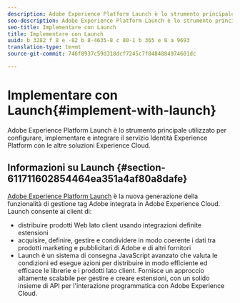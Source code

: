 ```yaml
---
description: Adobe Experience Platform Launch è lo strumento principale utilizzato per configurare, implementare e integrare il servizio Identità Experience Platform con le altre soluzioni Experience Cloud.
seo-description: Adobe Experience Platform Launch è lo strumento principale utilizzato per configurare, implementare e integrare il servizio Identità Experience Platform con le altre soluzioni Experience Cloud.
seo-title: Implementare con Launch
title: Implementare con Launch
uuid: b 3282 f 8 e -82 b 8-4635-8 c 80-1 b 365 e 8 a 9693
translation-type: tm+mt
source-git-commit: 746f8937c59d318dcf7245c7f8484884974601dc

---
```



# Implementare con Launch{#implement-with-launch}

Adobe Experience Platform Launch è lo strumento principale utilizzato per configurare, implementare e integrare il servizio Identità Experience Platform con le altre soluzioni Experience Cloud.

## Informazioni su Launch {#section-611711602854464ea351a4af80a8dafe}

[Adobe Experience Platform Launch](https://docs.adobelaunch.com/) è la nuova generazione della funzionalità di gestione tag Adobe integrata in Adobe Experience Cloud. Launch consente ai client di:

* distribuire prodotti Web lato client usando integrazioni definite estensioni
* acquisire, definire, gestire e condividere in modo coerente i dati tra prodotti marketing e pubblicitari di Adobe e di altri fornitori
* Launch è un sistema di consegna JavaScript avanzato che valuta le condizioni ed esegue azioni per distribuire in modo efficiente ed efficace le librerie e i prodotti lato client. Fornisce un approccio altamente scalabile per gestire e creare estensioni, con un solido insieme di API per l&#39;interazione programmatica con Adobe Experience Cloud.

